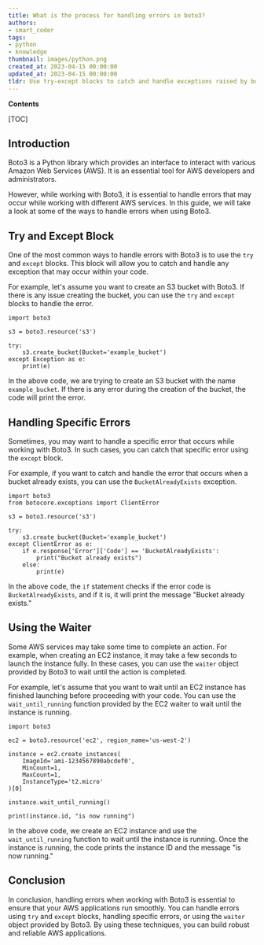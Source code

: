 ```yaml
---
title: What is the process for handling errors in boto3?
authors:
- smart_coder
tags:
- python
- knowledge
thumbnail: images/python.png
created_at: 2023-04-15 00:00:00
updated_at: 2023-04-15 00:00:00
tldr: Use try-except blocks to catch and handle exceptions raised by boto3 operations.
---
```


**Contents**

[TOC]

## Introduction

Boto3 is a Python library which provides an interface to interact with various Amazon Web Services (AWS). It is an essential tool for AWS developers and administrators. 

However, while working with Boto3, it is essential to handle errors that may occur while working with different AWS services. In this guide, we will take a look at some of the ways to handle errors when using Boto3.

## Try and Except Block

One of the most common ways to handle errors with Boto3 is to use the `try` and `except` blocks. This block will allow you to catch and handle any exception that may occur within your code.

For example, let's assume you want to create an S3 bucket with Boto3. If there is any issue creating the bucket, you can use the `try` and `except` blocks to handle the error.

```
import boto3

s3 = boto3.resource('s3')

try:  
    s3.create_bucket(Bucket='example_bucket')
except Exception as e:
    print(e)
```

In the above code, we are trying to create an S3 bucket with the name `example_bucket`. If there is any error during the creation of the bucket, the code will print the error.

## Handling Specific Errors

Sometimes, you may want to handle a specific error that occurs while working with Boto3. In such cases, you can catch that specific error using the `except` block.

For example, if you want to catch and handle the error that occurs when a bucket already exists, you can use the `BucketAlreadyExists` exception.

```
import boto3
from botocore.exceptions import ClientError

s3 = boto3.resource('s3')

try:
    s3.create_bucket(Bucket='example_bucket')
except ClientError as e:
    if e.response['Error']['Code'] == 'BucketAlreadyExists':
        print("Bucket already exists")
    else:
        print(e)
```

In the above code, the `if` statement checks if the error code is `BucketAlreadyExists`, and if it is, it will print the message "Bucket already exists."

## Using the Waiter

Some AWS services may take some time to complete an action. For example, when creating an EC2 instance, it may take a few seconds to launch the instance fully. In these cases, you can use the `waiter` object provided by Boto3 to wait until the action is completed.

For example, let's assume that you want to wait until an EC2 instance has finished launching before proceeding with your code. You can use the `wait_until_running` function provided by the EC2 waiter to wait until the instance is running.

```
import boto3

ec2 = boto3.resource('ec2', region_name='us-west-2')

instance = ec2.create_instances(
    ImageId='ami-1234567890abcdef0',
    MinCount=1,
    MaxCount=1,
    InstanceType='t2.micro'
)[0]

instance.wait_until_running()

print(instance.id, "is now running")
```

In the above code, we create an EC2 instance and use the `wait_until_running` function to wait until the instance is running. Once the instance is running, the code prints the instance ID and the message "is now running."

## Conclusion

In conclusion, handling errors when working with Boto3 is essential to ensure that your AWS applications run smoothly. You can handle errors using `try` and `except` blocks, handling specific errors, or using the `waiter` object provided by Boto3. By using these techniques, you can build robust and reliable AWS applications.
